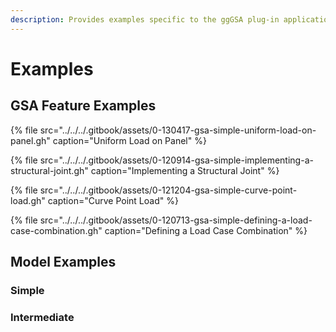 ```yaml
---
description: Provides examples specific to the ggGSA plug-in application
---
```


# Examples

## GSA Feature Examples

{% file src="../../../.gitbook/assets/0-130417-gsa-simple-uniform-load-on-panel.gh" caption="Uniform Load on Panel" %}

{% file src="../../../.gitbook/assets/0-120914-gsa-simple-implementing-a-structural-joint.gh" caption="Implementing a Structural Joint" %}

{% file src="../../../.gitbook/assets/0-121204-gsa-simple-curve-point-load.gh" caption="Curve Point Load" %}

{% file src="../../../.gitbook/assets/0-120713-gsa-simple-defining-a-load-case-combination.gh" caption="Defining a Load Case Combination" %}

## Model Examples

### Simple

### Intermediate

